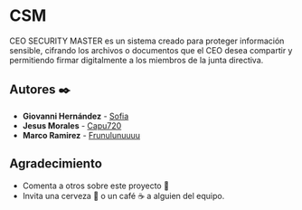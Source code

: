 # CSM
CEO SECURITY MASTER es un sistema creado para proteger información sensible, cifrando los archivos o documentos que el CEO desea compartir y permitiendo firmar digitalmente a los miembros de la junta directiva.

## Autores ✒️

* **Giovanni Hernández** - [Sofia](https://github.com/Capu720)
* **Jesus Morales** - [Capu720](https://github.com/Capu720)
* **Marco Ramirez** - [Frunulunuuuu](https://github.com/Frunulunuuuu)


## Agradecimiento
* Comenta a otros sobre este proyecto 📢
* Invita una cerveza 🍺 o un café ☕ a alguien del equipo. 
